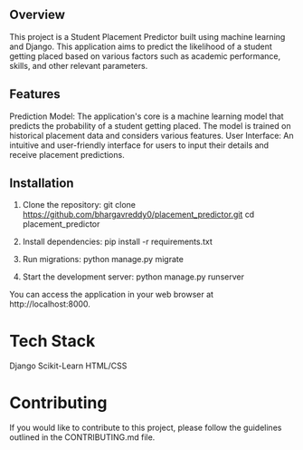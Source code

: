 ## Overview
This project is a Student Placement Predictor built using machine learning and Django. This application aims to predict the likelihood of a student getting placed based on various factors such as academic performance, skills, and other relevant parameters.

## Features

Prediction Model: The application's core is a machine learning model that predicts the probability of a student getting placed. The model is trained on historical placement data and considers various features.
User Interface: An intuitive and user-friendly interface for users to input their details and receive placement predictions.

## Installation

1. Clone the repository:
git clone https://github.com/bhargavreddy0/placement_predictor.git
cd placement_predictor

2. Install dependencies:
pip install -r requirements.txt

3. Run migrations:
python manage.py migrate

4. Start the development server:
python manage.py runserver

You can access the application in your web browser at http://localhost:8000.

# Tech Stack
Django
Scikit-Learn
HTML/CSS

# Contributing
If you would like to contribute to this project, please follow the guidelines outlined in the CONTRIBUTING.md file.
